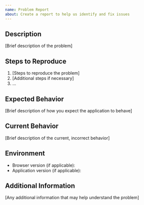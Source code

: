 ```yaml
---
name: Problem Report
about: Create a report to help us identify and fix issues
---
```


## Description

[Brief description of the problem]

## Steps to Reproduce

1. [Steps to reproduce the problem]
2. [Additional steps if necessary]
3. ...

## Expected Behavior

[Brief description of how you expect the application to behave]

## Current Behavior

[Brief description of the current, incorrect behavior]

## Environment

- Browser version (if applicable):
- Application version (if applicable):

## Additional Information

[Any additional information that may help understand the problem]
